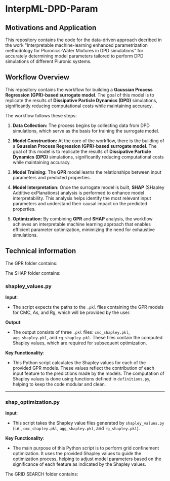 # InterpML-DPD-Param

## Motivations and Application

This repository contains the code for the data-driven approach decribed in the work "Interpretable machine-learning enhanced parametrization methodology for Pluronics-Water Mixtures in DPD simulations" for accurately determining model parameters tailored to perform DPD simulations of different Pluronic systems.

## Workflow Overview

This repository contains the workflow for building a **Gaussian Process Regression (GPR)-based surrogate model**. The goal of this model is to replicate the results of **Dissipative Particle Dynamics (DPD)** simulations, significantly reducing computational costs while maintaining accuracy.  

The workflow follows these steps:  

1. **Data Collection:** The process begins by collecting data from DPD simulations, which serve as the basis for training the surrogate model.  

2. **Model Construction:** At the core of the workflow, there is the building of a **Gaussian Process Regression (GPR)-based surrogate model**. The goal of this model is to replicate the results of **Dissipative Particle Dynamics (DPD)** simulations, significantly reducing computational costs while maintaining accuracy.  

3. **Model Training:** The **GPR** model learns the relationships between input parameters and predicted properties.  

4. **Model Interpretation:** Once the surrogate model is built, **SHAP** (SHapley Additive exPlanations) analysis is performed to enhance model interpretability. This analysis helps identify the most relevant input parameters and understand their causal impact on the predicted properties.  

5. **Optimization:** By combining **GPR** and **SHAP** analysis, the workflow achieves an interpretable machine learning approach that enables efficient parameter optimization, minimizing the need for exhaustive simulations.  

## Technical information

The GPR folder contains:

The SHAP folder contains:

### shapley_values.py

**Input**:
- The script expects the paths to the `.pkl` files containing the GPR models for CMC, As, and Rg, which will be provided by the user.
  
**Output**:
- The output consists of three `.pkl` files: `cmc_shapley.pkl`, `agg_shapley.pkl`, and `rg_shapley.pkl`. These files contain the computed Shapley values, which are required for subsequent optimization.

**Key Functionality**:
- This Python script calculates the Shapley values for each of the provided GPR models. These values reflect the contribution of each input feature to the predictions made by the models. The computation of Shapley values is done using functions defined in `definitions.py`, helping to keep the code modular and clean.

---

### shap_optimization.py

**Input**:
- This script takes the Shapley value files generated by `shapley_values.py` (i.e., `cmc_shapley.pkl`, `agg_shapley.pkl`, and `rg_shapley.pkl`).

**Key Functionality**:
- The main purpose of this Python script is to perform grid confinement optimization. It uses the provided Shapley values to guide the optimization process, helping to adjust model parameters based on the significance of each feature as indicated by the Shapley values.

The GRID SEARCH folder contains:

